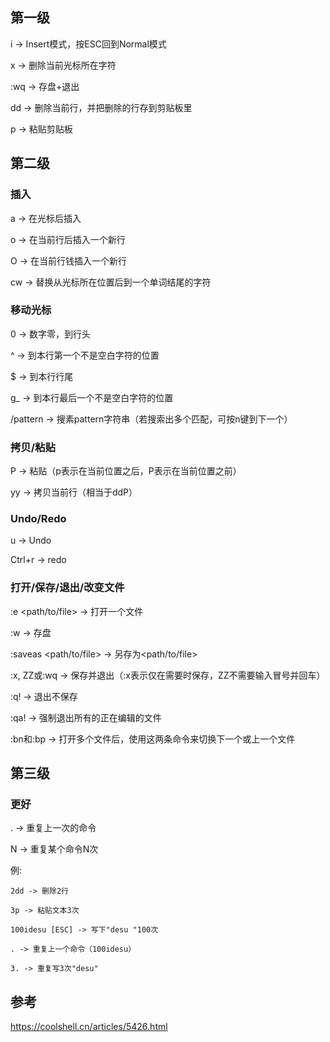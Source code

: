 ## 第一级

i -> Insert模式，按ESC回到Normal模式

x -> 删除当前光标所在字符

:wq -> 存盘+退出

dd -> 删除当前行，并把删除的行存到剪贴板里

p -> 粘贴剪贴板

## 第二级

### 插入

a -> 在光标后插入

o -> 在当前行后插入一个新行

O -> 在当前行钱插入一个新行

cw -> 替换从光标所在位置后到一个单词结尾的字符

### 移动光标

0 -> 数字零，到行头

^ -> 到本行第一个不是空白字符的位置

$ -> 到本行行尾

g_ -> 到本行最后一个不是空白字符的位置

/pattern -> 搜素pattern字符串（若搜索出多个匹配，可按n键到下一个）

### 拷贝/粘贴

P -> 粘贴（p表示在当前位置之后，P表示在当前位置之前）

yy -> 拷贝当前行（相当于ddP）

### Undo/Redo

u -> Undo

Ctrl+r -> redo

### 打开/保存/退出/改变文件

:e <path/to/file> -> 打开一个文件

:w -> 存盘

:saveas <path/to/file> -> 另存为<path/to/file>

:x, ZZ或:wq -> 保存并退出（:x表示仅在需要时保存，ZZ不需要输入冒号并回车）

:q! -> 退出不保存

:qa! -> 强制退出所有的正在编辑的文件

:bn和:bp -> 打开多个文件后，使用这两条命令来切换下一个或上一个文件

## 第三级

### 更好

. -> 重复上一次的命令

N<command> -> 重复某个命令N次

例:

```
2dd -> 删除2行

3p -> 粘贴文本3次

100idesu [ESC] -> 写下"desu "100次

. -> 重复上一个命令（100idesu）

3. -> 重复写3次"desu"
```

## 参考

https://coolshell.cn/articles/5426.html

